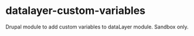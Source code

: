 # datalayer-custom-variables
Drupal module to add custom variables to dataLayer module. Sandbox only.
